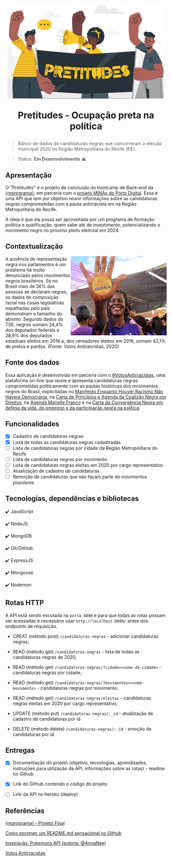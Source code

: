 <h1 align="center">
  <img src="public/images/pretitudes.png" alt="três pessoas negras segurando uma faixa com o nome Pretitudes" width="500">
<p align="center">Pretitudes - Ocupação preta na política<p>
</h1>

> Banco de dados de candidaturas negras que concorreram a eleição municipal 2020 na Região Metropolitana do Recife (PE).

> Status: **Em Desenvolvimento** :warning:

## **Apresentação**

O "Pretitudes" é o projeto de conclusão do bootcamp de Back-end da [{reprograma}](https://reprograma.com.br/), em parceria com o [projeto MINAs do Porto Digital](https://www.portodigital.org/capital-humano/iniciativas-para-a-diversidade/mulheres-em-inovacao-negocios-e-artes-minas). Essa é uma API que tem por objetivo reunir informações sobre as candidaturas negras comprometidas com a pauta antirracista em na Região Metropolitana do Recife.

A ideia é que ela possa ser aproveitada por um programa de formação política e qualificação, quem sabe até de investimento, potencializando o movimento negro no próximo pleito eleitoral em 2024.

## **Contextualização**

<img src="public/images/voto-em-negra.jpeg" alt="mulher com um adesivo colado na mão escrito voto em negra" width ="300" align="right" padding="150"/>

A ausência de representação negra nos parlamentos é um problema há muito denunciado pelos movimentos negros brasileiros. Se no Brasil mais de 56% das pessoas se declaram negras, os dados de composição racial nas casas legislativas espalhadas pelo país demonstram o tamanho do abismo. Segundo dados do TSE, negros somam 24,4% dos deputados federais e 28,9% dos deputados estaduais eleitos em 2018 e, dos vereadores eleitos em 2016, somam 42,1% de pretos e pardos. (Fonte: Votos Antirarcistas, 2020)

## **Fonte dos dados**

Essa aplicação é desenvolvida em parceria com o [#VotosAntirracistas](https://votosantirracistas2020.com.br/), uma plataforma on-line que reúne e apresenta candidaturas negras comprometidas politicamente com as pautas históricas dos movimentos negros do Brasil, explicitadas no [Manifesto Enquanto Houver Racismo Não Haverá Democracia](https://comracismonaohademocracia.org.br/), na [Carta de Princípios e Agenda da Coalizão Negra por Direitos](https://coalizaonegrapordireitos.org.br/sobre/), na [Agenda Marielle Franco](https://www.agendamarielle.com/) e na [Carta da Convergência Negra em defesa da vida, do emprego e da participação negra na política](https://www.abpn.org.br/post/carta-resultante-da-plen%C3%A1ria-nacional-da-converg%C3%AAncia-negra).

## **Funcionalidades**
- [X] Cadastro de candidaturas negras
- [X] Lista de todas as candidaturas negras cadastradas
- [ ] Lista de candidaturas negras por cidade da Região Metropolitana do Recife
- [ ] Lista de candidaturas negras por movimento
- [ ] Lista de candidaturas negras eleitas em 2020 por cargo representativo
- [ ] Atualização de cadastro de candidaturas
- [ ] Remoção de candidaturas que não façam parte de movimentos populares

## **Tecnologias, dependências e bibliotecas**

:heavy_check_mark: JavaScript

:heavy_check_mark: NodeJS

:heavy_check_mark: MongoDB

:heavy_check_mark: Git/GitHub

:heavy_check_mark: ExpressJS

:heavy_check_mark: Mongoose

:heavy_check_mark: Nodemon

## **Rotas HTTP**

A API está sendo escutada na `porta 8080` e para que todas as rotas possam ser acessadas é necessário usar `http://localhost:8080/` antes dos endpoints de requisição.

- CREAT (método post) `/candidaturas-negras` - adicionar candidaturas negras;

- READ (método get) `/candidaturas-negras` - lista de todas as candidaturas negras de 2020;

- READ (método get) `/candidaturas-negras/?cidade=<nome-da-cidade>` - candidaturas negras por cidade;

- READ (método get) `/candidaturas-negras/?movimentos=<nome-movimento>` - candidaturas negras por movimento;

- READ (método get) `/candidaturas-negras/eleitas` - candidaturas negras eleitas em 2020 por cargo representativo;

- UPDATE (método put) `/candidaturas-negras/:_id` - atualização de cadastro de candidaturas por id

- DELETE (método delete) `/candidaturas-negras/:_id` - emoção de candidaturas por id

## **Entregas**

- [X] Documentação do projeto (objetivo, tecnologias, aprendizados, instruções para utilização da API, informações sobre as rotas) - readme no Github

- [X] Link do Github contendo o código do projeto

- [ ] Link da API no heroku (deploy)

## **Referências**

[{reprograma} - Projeto Final](https://github.com/reprograma/on7-porto-s17-s18-projeto-livre)

[Como escrever um README.md sensacional no Github](https://dev.to/reginadiana/como-escrever-um-readme-md-sensacional-no-github-4509#o-que-%C3%A9-o-readme)

[Inspiração: Pokemons API (autoria: @AnnaNee)](https://github.com/AnnaNee/pokemons-api)

[Votos Antirracistas](https://votosantirracistas2020.com.br/)